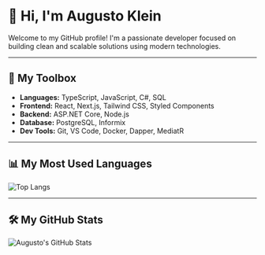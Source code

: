 # 👋 Hi, I'm Augusto Klein

Welcome to my GitHub profile! I'm a passionate developer focused on building clean and scalable solutions using modern technologies.

---

## 🧰 My Toolbox

- **Languages:** TypeScript, JavaScript, C#, SQL
- **Frontend:** React, Next.js, Tailwind CSS, Styled Components
- **Backend:** ASP.NET Core, Node.js
- **Database:** PostgreSQL, Informix
- **Dev Tools:** Git, VS Code, Docker, Dapper, MediatR

---

## 📊 My Most Used Languages

![Top Langs](https://github-readme-stats.vercel.app/api/top-langs/?username=augustofklein&layout=compact&theme=radical)

---

## 🛠️ My GitHub Stats

![Augusto's GitHub Stats](https://github-readme-stats.vercel.app/api?username=augustofklein&show_icons=true&theme=radical)
